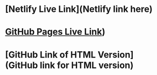 # [Netlify Live Link](Netlify link here)
# [GitHub Pages Live Link](https://github.com/Travis-James033/React_Fashion_Blog.git))
# [GitHub Link of HTML Version](GitHub link for HTML version)
